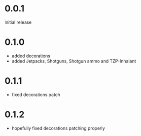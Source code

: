 # 0.0.1

Initial release

# 0.1.0

- added decorations
- added Jetpacks, Shotguns, Shotgun ammo and TZP-Inhalant

# 0.1.1

- fixed decorations patch

# 0.1.2

- hopefully fixed decorations patching properly
